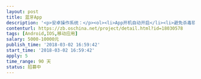 ```yaml
---                
layout: post       
title: 蓝牙App           
description: '<p>安卓操作系统：</p><ol><li>App开机自动开启</li><li>避免杀毒软件杀死</li><li>避免电量优化软件杀死</li><li>避免因手机内存吃紧而被杀死</li><li>避免用户因误操作退出蓝牙钥匙App</li><li>App后台运行耗电量小于电池容量的5%（每12小时）</li><li>APP适用于销量Top100的手机</li><li>&nbsp;App适用率覆盖Andriod系统4.3及以上版本+蓝牙4.0及以上协议的安卓手机</li></ol><p>苹果操作系统：</p><ol><li>避免杀毒软件杀死</li><li>避免电量优化软件杀死</li><li>避免因手机App因用级内存不足而被杀死</li><li>退出蓝牙钥匙App或者关闭蓝牙开关时提示用户</li><li>App后台运行耗电量小于电池容量的5%（每12小时）</li><li>App适用于7.0及以上版本IOS系统（iPad等平板设备不做要求）</li></ol>'     
contenturl: https://zb.oschina.net/project/detail.html?id=18030578      
tags: [Android,IOS,移动应用]            
salary: 5000-10000元          
publish_time: '2018-03-02 16:59:42'         
start_time: '2018-03-02 16:59:42'           
apply: 5                   
time_range: 90 天              
status: 招募中                  
---                 
```

